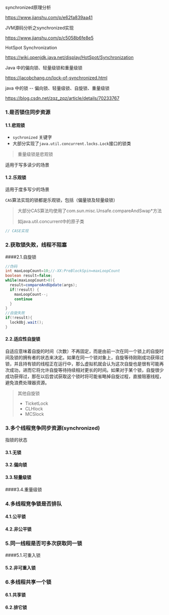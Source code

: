 synchronized原理分析

https://www.jianshu.com/p/e62fa839aa41

JVM源码分析之synchronized实现

https://www.jianshu.com/p/c5058b6fe8e5

HotSpot Synchronization

https://wiki.openjdk.java.net/display/HotSpot/Synchronization

Java 中的偏向锁、轻量级锁和重量级锁

https://jacobchang.cn/lock-of-synchronized.html

java 中的锁 -- 偏向锁、轻量级锁、自旋锁、重量级锁

https://blog.csdn.net/zqz_zqz/article/details/70233767

### 1.是否锁住同步资源

#### 1.1.悲观锁

* `sychronized` 关键字
* 大部分实现了`java.util.concurrent.locks.Lock`接口的锁类

> 重量级锁是悲观锁

适用于写多读少的场景

#### 1.2.乐观锁

适用于度多写少的场景

`CAS`算法实现的锁都是乐观锁，包括（偏量锁及轻量级锁）

> 大部分CAS算法均使用了com.sun.misc.Unsafe.compareAndSwap*方法
>
> 如java.util.concurrent中的原子类

```java
// CASE实现
```



### 2.获取锁失败，线程不阻塞

####2.1.自旋锁

```java
//伪码
int maxLoopCount=10;//-XX:PreBlockSpin=maxLoopCount
boolean result=false;
while(maxLoopCount>0){
  result=compareAndUpdate(args);
  if(!result) {
    maxLoopCount--;
    continue
  }
}
//自旋失败
if(!result){
  lockObj.wait();
}
```



#### 2.2.适应性自旋锁

自适应意味着自旋的时间（次数）不再固定，而是由前一次在同一个锁上的自旋时间及锁的拥有者的状态来决定。如果在同一个锁对象上，自旋等待刚刚成功获得过锁，并且持有锁的线程正在运行中，那么虚拟机就会认为这次自旋也是很有可能再次成功，进而它将允许自旋等待持续相对更长的时间。如果对于某个锁，自旋很少成功获得过，那在以后尝试获取这个锁时将可能省略掉自旋过程，直接阻塞线程，避免浪费处理器资源。

> 其他自旋锁
>
> * TicketLock
> * CLHlock
> * MCSlock

### 3.多个线程竞争同步资源(synchronized)

指锁的状态

#### 3.1.无锁

#### 3.2.偏向锁

#### 3.3.轻量级锁

####3.4.重量级锁

### 4.多线程竞争锁是否排队

#### 4.1.公平锁

#### 4.2.非公平锁

### 5.同一线程是否可多次获取同一锁

####5.1.可重入锁

#### 5.2.非可重入锁

### 6.多线程共享一个锁

#### 6.1.共享锁

#### 6.2.排它锁

